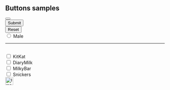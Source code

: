 <!DOCTYPE html>
<html lang="en">
<head>
    <meta charset="UTF-8">
    <meta name="viewport" content="width=device-width, initial-scale=1.0">
    <title>Document</title>
</head>
<body>
    <!--buttons samples-->
    <h2> Buttons samples</h2>
    <button type="button"></button>
    <br>
    <input type="submit" value="Submit">
    <br>
    <input type="reset" value="Reset">
    <br>
    <input type="radio" name="gender" value="male"> Male
    <hr>
    <br>
    <input type="checkbox" name="chocolates" value="kitkat"> KitKat
    <br>
    <input type="checkbox" name="chocolates" value="diarymilk"> DiaryMilk
    <br>
    <input type="checkbox" name="chocolates" value="milkybar"> MilkyBar
    <br>
    <input type="checkbox" name="chocolates" value="snickers"> Snickers
    <br>
    <input type="image" src="IMG20240618132206_01.jpg" alt="Image Button" width = 25>
</body>
</html>
